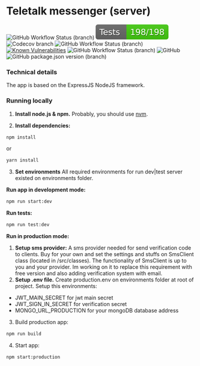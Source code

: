# Teletalk messenger (server)

<!-- [![CI](https://github.com/S-STALWART-S/teletalk-server/actions/workflows/ci.yml/badge.svg)](https://github.com/S-STALWART-S/teletalk-server/actions/workflows/ci.yml) -->

![GitHub Workflow Status (branch)](https://img.shields.io/github/workflow/status/s-stalwart-s/teletalk-server/Teletalk%20Server%20CI/teletalk-server-main?label=CI)
![Test](test/badge.svg)
![Codecov branch](https://img.shields.io/codecov/c/github/s-stalwart-s/teletalk-server/teletalk-server-main?label=Coverage)
![GitHub Workflow Status (branch)](https://img.shields.io/github/workflow/status/s-stalwart-s/teletalk-server/Teletalk%20Server%20Build/teletalk-server-main?label=Build)
[![Known Vulnerabilities](https://snyk.io/test/github/s-stalwart-s/teletalk-server/badge.svg)](https://snyk.io/test/github/s-stalwart-s/teletalk-server)
![GitHub Workflow Status (branch)](https://img.shields.io/github/workflow/status/s-stalwart-s/teletalk-server/Teletalk%20Server%20Code%20Style/teletalk-server-main?label=Code%20style)
![GitHub](https://img.shields.io/github/license/s-stalwart-s/teletalk-server?label=License)
![GitHub package.json version (branch)](https://img.shields.io/github/package-json/v/S-STALWART-S/teletalk-server/teletalk-server-main?label=Version)

<!-- [![GitHub Super-Linter](https://github.com/<OWNER>/<REPOSITORY>/workflows/Lint%20Code%20Base/badge.svg)](https://github.com/marketplace/actions/super-linter) -->

### Technical details

The app is based on the ExpressJS NodeJS framework.

### Running locally

1. **Install node.js & npm.**
   Probably, you should use [nvm](https://github.com/nvm-sh/nvm).

2. **Install dependencies:**

```bash
npm install
```

or

```bash
yarn install
```

3. **Set environments**
   All required environments for run dev|test server existed on environments folder.

**Run app in development mode:**

```bash
npm run start:dev
```

**Run tests:**

```bash
npm run test:dev
```

**Run in production mode:**

1. **Setup sms provider:**
   A sms provider needed for send verification code to clients. Buy for your own and set the settings and stuffs on SmsClient class (located in /src/classes). The functionality of SmsClient is up to you and your provider. Im working on it to replace this requirement with free version and also adding verification system with email.
2. **Setup .env file.**
   Create production.env on environments folder at root of project. Setup this environments:

- JWT_MAIN_SECRET for jwt main secret
- JWT_SIGN_IN_SECRET for verification secret
- MONGO_URL_PRODUCTION for your mongoDB database address

3. Build production app:

```bash
npm run build
```

4. Start app:

```bash
npm start:production
```
